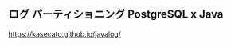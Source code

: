 ## ログ パーティショニング PostgreSQL x Java

<a href="https://kasecato.github.io/javalog/" target="_blank">https://kasecato.github.io/javalog/</a>

